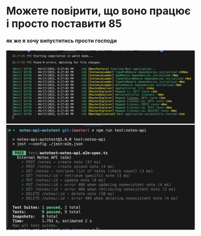 # Можете повірити, що воно працює і просто поставити 85
#### як же я хочу випуститись прости господи
![1](img/1.png)
![2](img/2.png)
